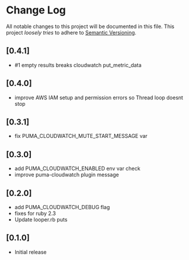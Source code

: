 # Change Log

All notable changes to this project will be documented in this file.
This project *loosely tries* to adhere to [Semantic Versioning](http://semver.org/).

## [0.4.1]
- #1 empty results breaks cloudwatch put_metric_data

## [0.4.0]
- improve AWS IAM setup and permission errors so Thread loop doesnt stop

## [0.3.1]
- fix PUMA_CLOUDWATCH_MUTE_START_MESSAGE var

## [0.3.0]
- add PUMA\_CLOUDWATCH\_ENABLED env var check
- improve puma-cloudwatch plugin message

## [0.2.0]
- add PUMA\_CLOUDWATCH\_DEBUG flag
- fixes for ruby 2.3
- Update looper.rb puts

## [0.1.0]
- Initial release
